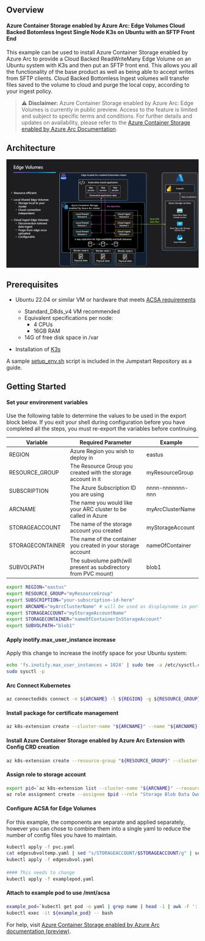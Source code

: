 ## Overview

#### Azure Container Storage enabled by Azure Arc: Edge Volumes Cloud Backed Botomless Ingest Single Node K3s on Ubuntu with an SFTP Front End
This example can be used to install Azure Container Storage enabled by Azure Arc to provide a Cloud Backed ReadWriteMany Edge Volume on an Ubuntu system with K3s and then put an SFTP front end. This allows you all the functionality of the base product as well as being able to accept writes from SFTP clients. 
Cloud Backed Bottomless Ingest volumes will transfer files saved to the volume to cloud and purge the local copy, according to your ingest policy. 

> ⚠️ **Disclaimer:** Azure Container Storage enabled by Azure Arc: Edge Volumes is currently in public preview. Access to the feature is limited and subject to specific terms and conditions. For further details and updates on availability, please refer to the [Azure Container Storage enabled by Azure Arc Documentation](https://learn.microsoft.com/en-us/azure/azure-arc/container-storage/overview).

## Architecture
![Azure Container Storage enabled by Azure Arc Diagram.](./esaEdgeVolumes.png)

## Prerequisites
* Ubuntu 22.04 or similar VM or hardware that meets [ACSA requirements](https://learn.microsoft.com/en-us/azure/azure-arc/container-storage/prepare-linux#minimum-hardware-requirements)
  * Standard_D8ds_v4 VM recommended
  * Equivalent specifications per node:
    * 4 CPUs
    * 16GB RAM
  * 14G of free disk space in /var

* Installation of [K3s](https://docs.k3s.io/quick-start)

A sample [setup_env.sh](setup_env.sh) script is included in the Jumpstart Repository as a guide. 

## Getting Started

#### Set your environment variables
Use the following table to determine the values to be used in the export block below. If you exit your shell during configuration before you have completed all the steps, you must re-export the variables before continuing.  

|Variable        | Required Parameter                                             | Example |
|----------------|----------------------------------------------------------------|-----------------|
|REGION          | Azure Region you wish to deploy in                             | eastus          |
|RESOURCE_GROUP  | The Resource Group you created with the storage account in it  | myResourceGroup |
|SUBSCRIPTION    | The Azure Subscription ID you are using                        | nnnn-nnnnnnn-nnn|
|ARCNAME         | The name you would like your ARC cluster to be called in Azure | myArcClusterName|
|STORAGEACCOUNT  | The name of the storage account you created                    | myStorageAccount|
|STORAGECONTAINER| The name of the container you created in your storage account  | nameOfContainer |
|SUBVOLPATH      | The subvolume path(will present as subdirectory from PVC mount)| blob1           |

```bash
export REGION="eastus"
export RESOURCE_GROUP="myResourceGroup"
export SUBSCRIPTION="your-subscription-id-here"
export ARCNAME="myArcClusterName" # will be used as displayname in portal
export STORAGEACCOUNT="myStorageAccountName"
export STORAGECONTAINER="nameOfContainerInStorageAccount"
export SUBVOLPATH="blob1"
```

#### Apply inotify.max_user_instance increase
Apply this change to increase the inotify space for your Ubuntu system: 

```bash
echo 'fs.inotify.max_user_instances = 1024' | sudo tee -a /etc/sysctl.conf
sudo sysctl -p
```

#### Arc Connect Kubernetes
```bash
az connectedk8s connect -n ${ARCNAME} -l ${REGION} -g ${RESOURCE_GROUP} --subscription ${SUBSCRIPTION}
```

#### Install package for certificate management
```bash
az k8s-extension create --cluster-name "${ARCNAME}" --name "${ARCNAME}-certmgr" --resource-group "${RESOURCE_GROUP}" --cluster-type connectedClusters --release-train preview --extension-type microsoft.iotoperations.platform --scope cluster --release-namespace cert-manager
```

#### Install Azure Container Storage enabled by Azure Arc Extension with Config CRD creation
```bash
az k8s-extension create --resource-group "${RESOURCE_GROUP}" --cluster-name "${ARCNAME}" --cluster-type connectedClusters --name "acsa-`mktemp -u XXXXXX`" --extension-type microsoft.arc.containerstorage --config feature.diskStorageClass="default,local-path" --config  edgeStorageConfiguration.create=true
```

#### Assign role to storage account
```bash
export pid=`az k8s-extension list --cluster-name "${ARCNAME}" --resource-group "${RESOURCE_GROUP}" --cluster-type connectedClusters | jq --arg extType "microsoft.arc.containerstorage" 'map(select(.extensionType == $extType)) | .[] | .identity.principalId' -r`
az role assignment create --assignee $pid --role "Storage Blob Data Owner" --scope "/subscriptions/${SUBSCRIPTION}/resourceGroups/${RESOURCE_GROUP}/providers/Microsoft.Storage/storageAccounts/${STORAGEACCOUNT}"
```

#### Configure ACSA for Edge Volumes 
For this example, the components are separate and applied separately, however you can chose to combine them into a single yaml to reduce the number of config files you have to maintain. 

```bash
kubectl apply -f pvc.yaml
cat edgesubvoltemp.yaml | sed "s/STORAGEACCOUNT/$STORAGEACCOUNT/g" | sed "s/STORAGECONTAINER/$STORAGECONTAINER/g" > edgesubvol.yaml
kubectl apply -f edgesubvol.yaml

#### This needs to change
kubectl apply -f examplepod.yaml
```

#### Attach to example pod to use /mnt/acsa
```bash
example_pod=`kubectl get pod -o yaml | grep name | head -1 | awk -F ':' '{print $2}'`
kubectl exec -it ${example_pod} -- bash
```

For help, visit [Azure Container Storage enabled by Azure Arc documentation (preview)](https://learn.microsoft.com/en-us/azure/azure-arc/container-storage/).
